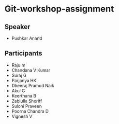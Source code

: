 # Git-workshop-assignment

## Speaker
- Pushkar Anand

## Participants
- Raju m
- Chandana V Kumar
- Suraj G
- Parjanya HK
- Dheeraj Pramod Naik
- Akul G
- Keerthana B
- Zabiulla Sheriff
- Suloni Praveen
- Poorna Chandra D
- Vignesh V
